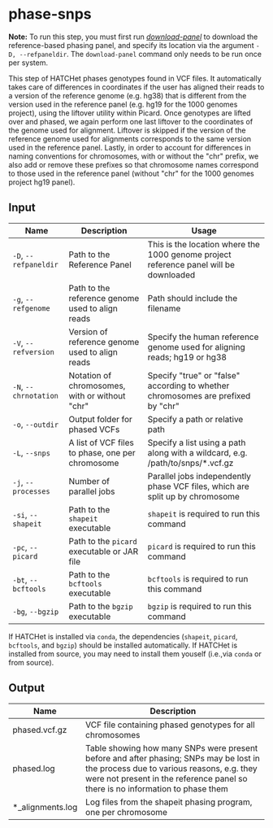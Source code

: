 # phase-snps

**Note:** To run this step, you must first run [*download-panel*](doc_download_panel.html) to download the reference-based phasing panel, and specify its location via the argument `-D, --refpaneldir`. The `download-panel` command only needs to be run once per system.

This step of HATCHet phases genotypes found in VCF files. It automatically takes care of differences in coordinates if the user has aligned their reads to a version of the reference genome (e.g. hg38) that is different from the version used in the reference panel (e.g. hg19 for the 1000 genomes project), using the liftover utility within Picard. Once genotypes are lifted over and phased, we again perform one last liftover to the coordinates of the genome used for alignment. Liftover is skipped if the version of the reference genome used for alignments corresponds to the same version used in the reference panel. Lastly, in order to account for differences in naming conventions for chromosomes, with or without the "chr" prefix, we also add or remove these prefixes so that chromosome names correspond to those used in the reference panel (without "chr" for the 1000 genomes project hg19 panel).

## Input

| Name | Description | Usage |
|------|-------------|-------|
| `-D`, `--refpaneldir` | Path to the Reference Panel | This is the location where the 1000 genome project reference panel will be downloaded |
| `-g`, `--refgenome` | Path to the reference genome used to align reads | Path should include the filename |
| `-V`, `--refversion` | Version of reference genome used to align reads | Specify the human reference genome used for aligning reads; hg19 or hg38 |
| `-N`, `--chrnotation` | Notation of chromosomes, with or without "chr" | Specify "true" or "false" according to whether chromosomes are prefixed by "chr" |
| `-o`, `--outdir` | Output folder for phased VCFs | Specify a path or relative path |
| `-L`, `--snps` | A list of VCF files to phase, one per chromosome | Specify a list using a path along with a wildcard, e.g. /path/to/snps/*.vcf.gz |
| `-j`, `--processes` | Number of parallel jobs | Parallel jobs independently phase VCF files, which are split up by chromosome |
| `-si`, `--shapeit` | Path to the `shapeit` executable | `shapeit` is required to run this command |
| `-pc`, `--picard` | Path to the `picard` executable or JAR file | `picard` is required to run this command |
| `-bt`, `--bcftools` | Path to the `bcftools` executable | `bcftools` is required to run this command |
| `-bg`, `--bgzip` | Path to the `bgzip` executable | `bgzip` is required to run this command |

If HATCHet is installed via `conda`, the dependencies (`shapeit`, `picard`, `bcftools`, and `bgzip`) should be installed automatically. If HATCHet is installed from source, you may need to install them youself (i.e.,via `conda` or from source).

## Output

| Name | Description |
|------|-------------|
| phased.vcf.gz | VCF file containing phased genotypes for all chromosomes |
| phased.log | Table showing how many SNPs were present before and after phasing; SNPs may be lost in the process due to various reasons, e.g. they were not present in the reference panel so there is no information to phase them |
| *_alignments.log | Log files from the shapeit phasing program, one per chromosome |

